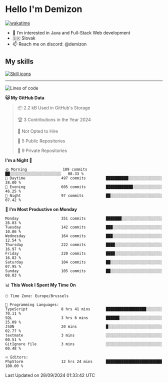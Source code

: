 # Hello I'm Demizon
[![wakatime](https://wakatime.com/badge/user/6ad1949f-d6d7-44f9-9eee-c35e54cc499b.svg)](https://wakatime.com/@6ad1949f-d6d7-44f9-9eee-c35e54cc499b)
- 👀 I’m interested in Java and Full-Stack Web development
- 🇸🇰 Slovak
- 📫 Reach me on discord: @demizon

## My skills
[![Skill icons](https://skillicons.dev/icons?i=java,js,ts,html,css,react,nextjs,tailwind,supabase,py,git,docker,linux,mysql,postgres,mongo&theme=dark)](https://github.com/Demizon3433)

---

<!--START_SECTION:waka-->
![Lines of code](https://img.shields.io/badge/From%20Hello%20World%20I%27ve%20Written-385.9%20thousand%20lines%20of%20code-blue)

**🐱 My GitHub Data** 

> 📦 2.2 kB Used in GitHub's Storage 
 > 
> 🏆 3 Contributions in the Year 2024
 > 
> 🚫 Not Opted to Hire
 > 
> 📜 5 Public Repositories 
 > 
> 🔑 9 Private Repositories 
 > 
**I'm a Night 🦉** 

```text
🌞 Morning                109 commits         ██░░░░░░░░░░░░░░░░░░░░░░░   08.33 % 
🌆 Daytime                497 commits         ██████████░░░░░░░░░░░░░░░   38.00 % 
🌃 Evening                605 commits         ████████████░░░░░░░░░░░░░   46.25 % 
🌙 Night                  97 commits          ██░░░░░░░░░░░░░░░░░░░░░░░   07.42 % 
```
📅 **I'm Most Productive on Monday** 

```text
Monday                   351 commits         ███████░░░░░░░░░░░░░░░░░░   26.83 % 
Tuesday                  142 commits         ███░░░░░░░░░░░░░░░░░░░░░░   10.86 % 
Wednesday                164 commits         ███░░░░░░░░░░░░░░░░░░░░░░   12.54 % 
Thursday                 222 commits         ████░░░░░░░░░░░░░░░░░░░░░   16.97 % 
Friday                   220 commits         ████░░░░░░░░░░░░░░░░░░░░░   16.82 % 
Saturday                 104 commits         ██░░░░░░░░░░░░░░░░░░░░░░░   07.95 % 
Sunday                   105 commits         ██░░░░░░░░░░░░░░░░░░░░░░░   08.03 % 
```


📊 **This Week I Spent My Time On** 

```text
🕑︎ Time Zone: Europe/Brussels

💬 Programming Languages: 
TypeScript               8 hrs 41 mins       ██████████████████░░░░░░░   70.11 % 
SQL                      3 hrs 6 mins        ██████░░░░░░░░░░░░░░░░░░░   25.09 % 
JSON                     20 mins             █░░░░░░░░░░░░░░░░░░░░░░░░   02.77 % 
textmate                 3 mins              ░░░░░░░░░░░░░░░░░░░░░░░░░   00.51 % 
GitIgnore file           3 mins              ░░░░░░░░░░░░░░░░░░░░░░░░░   00.48 % 

🔥 Editors: 
PhpStorm                 12 hrs 24 mins      █████████████████████████   100.00 % 
```


 Last Updated on 28/09/2024 01:33:42 UTC
<!--END_SECTION:waka-->
